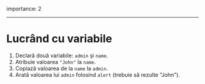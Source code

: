 importance: 2

---

# Lucrând cu variabile

1. Declară două variabile: `admin` și `name`.
2. Atribuie valoarea `"John"` la `name`.
3. Copiază valoarea de la `name` la `admin`.
4. Arată valoarea lui `admin` folosind `alert` (trebuie să rezulte "John").
